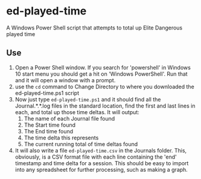 # ed-played-time
A Windows Power Shell script that attempts to total up Elite Dangerous played time

## Use

1. Open a Power Shell window.  If you search for 'powershell' in Windows 10 start menu
 you should get a hit on 'Windows PowerShell'.  Run that and it will open a window with a prompt.
1. use the `cd` command to Change Directory to where you downloaded the ed-played-time.ps1 script
1. Now just type `ed-played-time.ps1` and it should find all the Journal.\*.\*.log files in the standard location, find the first and last lines in each, and total up those time deltas.  It will output:
    1. The name of each Journal file found
    1. The Start time found
    1. The End time found
    1. The time delta this represents
    1. The current running total of time deltas found
1.  It will also write a file `ed-played-time.csv` in the Journals folder.  This, obviously, is a CSV format file with each line containing the 'end' timestamp and time delta for a session.  This should be easy to import into any spreadsheet for further processing, such as making a graph.
